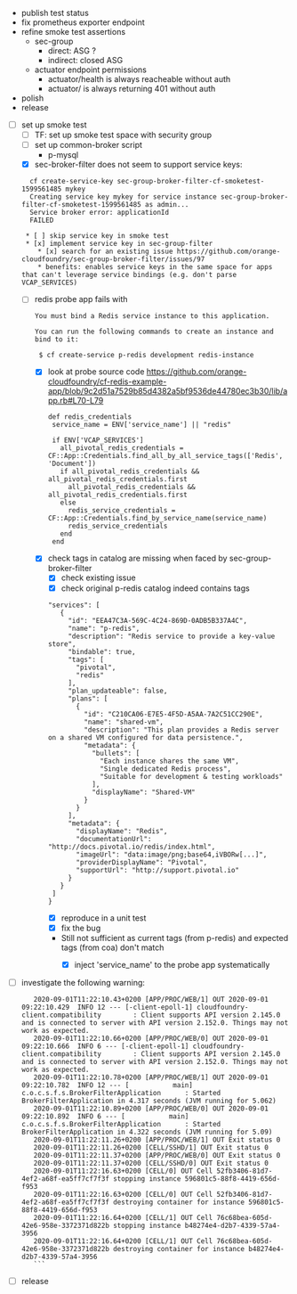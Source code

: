 * publish test status
* fix prometheus exporter endpoint
* refine smoke test assertions
    * sec-group
        * direct: ASG ?
        * indirect: closed ASG
    * actuator endpoint permissions
       * actuator/health is always reacheable without auth
       * actuator/ is always returning 401 without auth
* polish
* release

* [ ] set up smoke test
    * [ ] TF: set up smoke test space with security group
    * [ ] set up common-broker script
        * p-mysql
    * [x] sec-broker-filter does not seem to support service keys:
    ```
      cf create-service-key sec-group-broker-filter-cf-smoketest-1599561485 mykey
      Creating service key mykey for service instance sec-group-broker-filter-cf-smoketest-1599561485 as admin...
      Service broker error: applicationId
      FAILED
    ```     
       * [ ] skip service key in smoke test         
       * [x] implement service key in sec-group-filter         
          * [x] search for an existing issue https://github.com/orange-cloudfoundry/sec-group-broker-filter/issues/97         
          * benefits: enables service keys in the same space for apps that can't leverage service bindings (e.g. don't parse VCAP_SERVICES)
    * [ ] redis probe app fails with
       ```
      You must bind a Redis service instance to this application.
      
      You can run the following commands to create an instance and bind to it:
      
        $ cf create-service p-redis development redis-instance 
       ```
      * [x] look at probe source code https://github.com/orange-cloudfoundry/cf-redis-example-app/blob/9c2d51a7529b85d4382a5bf9536de44780ec3b30/lib/app.rb#L70-L79
         ```
        def redis_credentials
          service_name = ENV['service_name'] || "redis"
        
          if ENV['VCAP_SERVICES']
            all_pivotal_redis_credentials = CF::App::Credentials.find_all_by_all_service_tags(['Redis', 'Document'])
            if all_pivotal_redis_credentials && all_pivotal_redis_credentials.first
              all_pivotal_redis_credentials && all_pivotal_redis_credentials.first
            else
              redis_service_credentials = CF::App::Credentials.find_by_service_name(service_name)
              redis_service_credentials
            end
          end 
         ```
      * [x] check tags in catalog are missing when faced by sec-group-broker-filter
         * [x] check existing issue
         * [x] check original p-redis catalog indeed contains tags
         ```
         "services": [
            {
              "id": "EEA47C3A-569C-4C24-869D-0ADB5B337A4C",
              "name": "p-redis",
              "description": "Redis service to provide a key-value store",
              "bindable": true,
              "tags": [
                "pivotal",
                "redis"
              ],
              "plan_updateable": false,
              "plans": [
                {
                  "id": "C210CA06-E7E5-4F5D-A5AA-7A2C51CC290E",
                  "name": "shared-vm",
                  "description": "This plan provides a Redis server on a shared VM configured for data persistence.",
                  "metadata": {
                    "bullets": [
                      "Each instance shares the same VM",
                      "Single dedicated Redis process",
                      "Suitable for development & testing workloads"
                    ],
                    "displayName": "Shared-VM"
                  }
                }
              ],
              "metadata": {
                "displayName": "Redis",
                "documentationUrl": "http://docs.pivotal.io/redis/index.html",
                "imageUrl": "data:image/png;base64,iVBORw[...]",
                "providerDisplayName": "Pivotal",
                "supportUrl": "http://support.pivotal.io"
              }
            }
          ]
        }
 
         ```
         * [x] reproduce in a unit test
         * [x] fix the bug
         * Still not sufficient as current tags (from p-redis) and expected tags (from coa) don't match
            * [x] inject 'service_name' to the probe app systematically
          
                   
* [ ] investigate the following warning:
    ```
       2020-09-01T11:22:10.43+0200 [APP/PROC/WEB/1] OUT 2020-09-01 09:22:10.429  INFO 12 --- [-client-epoll-1] cloudfoundry-client.compatibility        : Client supports API version 2.145.0 and is connected to server with API version 2.152.0. Things may not work as expected.
       2020-09-01T11:22:10.66+0200 [APP/PROC/WEB/0] OUT 2020-09-01 09:22:10.666  INFO 6 --- [-client-epoll-1] cloudfoundry-client.compatibility        : Client supports API version 2.145.0 and is connected to server with API version 2.152.0. Things may not work as expected.
       2020-09-01T11:22:10.78+0200 [APP/PROC/WEB/1] OUT 2020-09-01 09:22:10.782  INFO 12 --- [           main] c.o.c.s.f.s.BrokerFilterApplication      : Started BrokerFilterApplication in 4.317 seconds (JVM running for 5.062)
       2020-09-01T11:22:10.89+0200 [APP/PROC/WEB/0] OUT 2020-09-01 09:22:10.892  INFO 6 --- [           main] c.o.c.s.f.s.BrokerFilterApplication      : Started BrokerFilterApplication in 4.322 seconds (JVM running for 5.09)
       2020-09-01T11:22:11.26+0200 [APP/PROC/WEB/1] OUT Exit status 0
       2020-09-01T11:22:11.26+0200 [CELL/SSHD/1] OUT Exit status 0
       2020-09-01T11:22:11.37+0200 [APP/PROC/WEB/0] OUT Exit status 0
       2020-09-01T11:22:11.37+0200 [CELL/SSHD/0] OUT Exit status 0
       2020-09-01T11:22:16.63+0200 [CELL/0] OUT Cell 52fb3406-81d7-4ef2-a68f-ea5ff7cf7f3f stopping instance 596801c5-88f8-4419-656d-f953
       2020-09-01T11:22:16.63+0200 [CELL/0] OUT Cell 52fb3406-81d7-4ef2-a68f-ea5ff7cf7f3f destroying container for instance 596801c5-88f8-4419-656d-f953
       2020-09-01T11:22:16.64+0200 [CELL/1] OUT Cell 76c68bea-605d-42e6-958e-3372371d822b stopping instance b48274e4-d2b7-4339-57a4-3956
       2020-09-01T11:22:16.64+0200 [CELL/1] OUT Cell 76c68bea-605d-42e6-958e-3372371d822b destroying container for instance b48274e4-d2b7-4339-57a4-3956
       ```

* [ ] release
